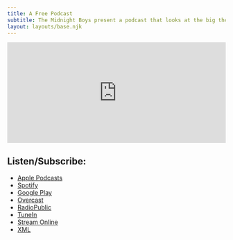```yaml
---
title: A Free Podcast
subtitle: The Midnight Boys present a podcast that looks at the big themes in movies. Like why spiders are scary and how cool 1997 was.
layout: layouts/base.njk
---
```

<iframe src="https://open.spotify.com/embed-podcast/show/27S5iSHqJsA5Qqe2lti6M2" width="100%" height="232" frameborder="0" allowtransparency="true" allow="encrypted-media"></iframe>
<h2>Listen/Subscribe:</h2>
<ul class="podcasts">
	<li><a href="https://itunes.apple.com/us/podcast/a-free-podcast/id1434346405">Apple Podcasts</a>
	<li><a href="https://open.spotify.com/show/27S5iSHqJsA5Qqe2lti6M2?si=AM4DBHZwRHOkRwxvJhwA9A">Spotify</a></li>
	<li><a href="https://playmusic.app.goo.gl/?ibi=com.google.PlayMusic&amp;isi=691797987&amp;ius=googleplaymusic&amp;apn=com.google.android.music&amp;link=https://play.google.com/music/m/Ikvndewo5k2m4rcda4ymqbpa2mm?t%3DA_Free_Podcast%26pcampaignid%3DMKT-na-all-co-pr-mu-pod-16">Google Play</a></li>
	<li><a href="https://overcast.fm/itunes1434346405/a-free-podcast">Overcast</a></li>
	<li><a href="https://radiopublic.com/the-midnight-boys-present-a-free-60nRqb">RadioPublic</a></li>
	<li><a href="https://tunein.com/podcasts/Film--TV-News/A-Free-Podcast-p1152490/">TuneIn</a></li>
	<li><a href="http://afreepodcast.cast.rocks/">Stream Online</a></li>
	<li><a href="http://afreepodcast.cast.rocks/feed.xml">XML</a></li>
</ul>
<br class="clear" />
